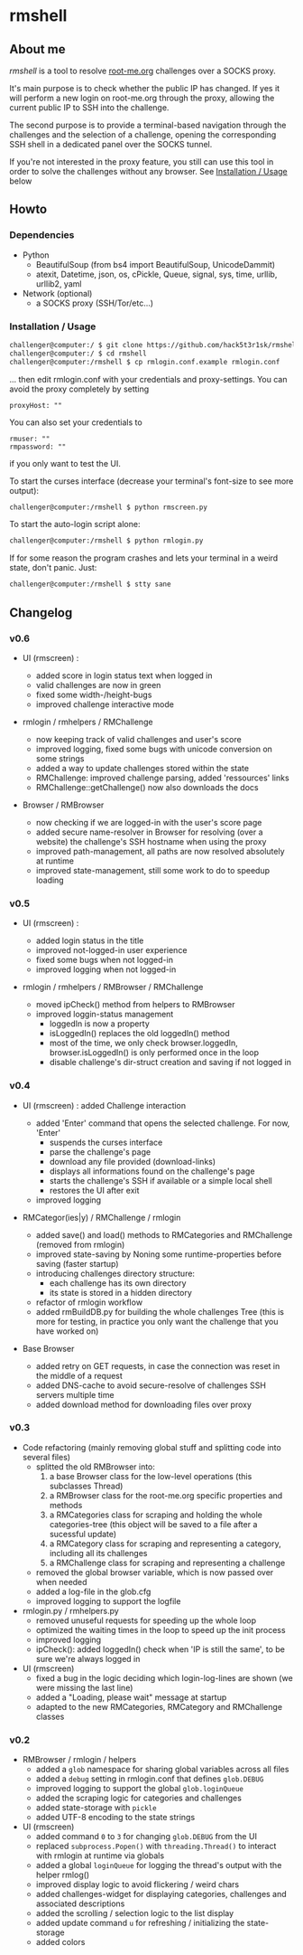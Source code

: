 # rmshell

## About me
*rmshell* is a tool to resolve [root-me.org](https://www.root-me.org/) challenges over a SOCKS proxy.

It's main purpose is to check whether the public IP has changed.
If yes it will perform a new login on root-me.org through the proxy,
allowing the current public IP to SSH into the challenge.

The second purpose is to provide a terminal-based navigation through the challenges
and the selection of a challenge, opening the corresponding SSH shell in a dedicated
panel over the SOCKS tunnel.

If you're not interested in the proxy feature, you still can use this tool in order to
solve the challenges without any browser. See [Installation / Usage](#installation--usage) below

## Howto

### Dependencies
* Python
  * BeautifulSoup (from bs4 import BeautifulSoup, UnicodeDammit)
  * atexit, Datetime, json, os, cPickle, Queue, signal, sys, time, urllib, urllib2, yaml
* Network (optional)
  * a SOCKS proxy (SSH/Tor/etc...)

### Installation / Usage
```bash
challenger@computer:/ $ git clone https://github.com/hack5t3r1sk/rmshell.git
challenger@computer:/ $ cd rmshell
challenger@computer:/rmshell $ cp rmlogin.conf.example rmlogin.conf
```
... then edit rmlogin.conf with your credentials and proxy-settings.
You can avoid the proxy completely by setting
```
proxyHost: ""
```

You can also set your credentials to
```
rmuser: ""
rmpassword: ""
```
if you only want to test the UI.

To start the curses interface (decrease your terminal's font-size to see more output):
```bash
challenger@computer:/rmshell $ python rmscreen.py
```

To start the auto-login script alone:
```bash
challenger@computer:/rmshell $ python rmlogin.py
```

If for some reason the program crashes and lets your terminal in a weird state, don't panic.
Just:
```bash
challenger@computer:/rmshell $ stty sane
```


## Changelog
### v0.6
* UI (rmscreen) :
  - added score in login status text when logged in
  - valid challenges are now in green
  - fixed some width-/height-bugs
  - improved challenge interactive mode

* rmlogin / rmhelpers / RMChallenge
  - now keeping track of valid challenges and user's score
  - improved logging, fixed some bugs with unicode conversion on some strings
  - added a way to update challenges stored within the state
  - RMChallenge: improved challenge parsing, added 'ressources' links
  - RMChallenge::getChallenge() now also downloads the docs

* Browser / RMBrowser
  - now checking if we are logged-in with the user's score page
  - added secure name-resolver in Browser for resolving (over a website)
    the challenge's SSH hostname when using the proxy
  - improved path-management, all paths are now resolved absolutely at runtime
  - improved state-management, still some work to do to speedup loading

### v0.5
* UI (rmscreen) :
  - added login status in the title
  - improved not-logged-in user experience
  - fixed some bugs when not logged-in
  - improved logging when not logged-in

* rmlogin / rmhelpers / RMBrowser / RMChallenge
  - moved ipCheck() method from helpers to RMBrowser
  - improved loggin-status management
    - loggedIn is now a property
    - isLoggedIn() replaces the old loggedIn() method
    - most of the time, we only check browser.loggedIn, browser.isLoggedIn() is only performed once in the loop
    - disable challenge's dir-struct creation and saving if not logged in

### v0.4
* UI (rmscreen) : added Challenge interaction
  - added 'Enter' command that opens the selected challenge. For now, 'Enter'
    - suspends the curses interface
    - parse the challenge's page
    - download any file provided (download-links)
    - displays all informations found on the challenge's page
    - starts the challenge's SSH if available or a simple local shell
    - restores the UI after exit
  - improved logging

* RMCategor(ies|y) / RMChallenge / rmlogin
  - added save() and load() methods to RMCategories and RMChallenge (removed from rmlogin)
  - improved state-saving by Noning some runtime-properties before saving (faster startup)
  - introducing challenges directory structure:
    - each challenge has its own directory
    - its state is stored in a hidden directory
  - refactor of rmlogin workflow
  - added rmBuildDB.py for building the whole challenges Tree (this is more for testing, in practice you only want the challenge that you have worked on)

* Base Browser
  - added retry on GET requests, in case the connection was reset in the middle of a request
  - added DNS-cache to avoid secure-resolve of challenges SSH servers multiple time
  - added download method for downloading files over proxy

### v0.3
* Code refactoring (mainly removing global stuff and splitting code into several files)
  - splitted the old RMBrowser into:
    1. a base Browser class for the low-level operations (this subclasses Thread)
    2. a RMBrowser class for the root-me.org specific properties and methods
    3. a RMCategories class for scraping and holding the whole categories-tree (this object will be saved to a file after a sucessful update)
    4. a RMCategory class for scraping and representing a category, including all its challenges
    5. a RMChallenge class for scraping and representing a challenge
  - removed the global browser variable, which is now passed over when needed
  - added a log-file in the glob.cfg
  - improved logging to support the logfile
* rmlogin.py / rmhelpers.py
  - removed unuseful requests for speeding up the whole loop
  - optimized the waiting times in the loop to speed up the init process
  - improved logging
  - ipCheck(): added loggedIn() check when 'IP is still the same', to be sure we're always logged in
* UI (rmscreen)
  - fixed a bug in the logic deciding which login-log-lines are shown (we were missing the last line)
  - added a "Loading, please wait" message at startup
  - adapted to the new RMCategories, RMCategory and RMChallenge classes

### v0.2
* RMBrowser / rmlogin / helpers
  - added a `glob` namespace for sharing global variables across all files
  - added a `debug` setting in rmlogin.conf that defines `glob.DEBUG`
  - improved logging to support the global `glob.loginQueue`
  - added the scraping logic for categories and challenges
  - added state-storage with `pickle`
  - added UTF-8 encoding to the state strings
* UI (rmscreen)
  - added command `0` to `3` for changing `glob.DEBUG` from the UI
  - replaced `subprocess.Popen()` with `threading.Thread()` to interact with rmlogin at runtime via globals
  - added a global `loginQueue` for logging the thread's output with the helper rmlog()
  - improved display logic to avoid flickering / weird chars
  - added challenges-widget for displaying categories, challenges and associated descriptions
  - added the scrolling / selection logic to the list display
  - added update command `u` for refreshing / initializing the state-storage
  - added colors
